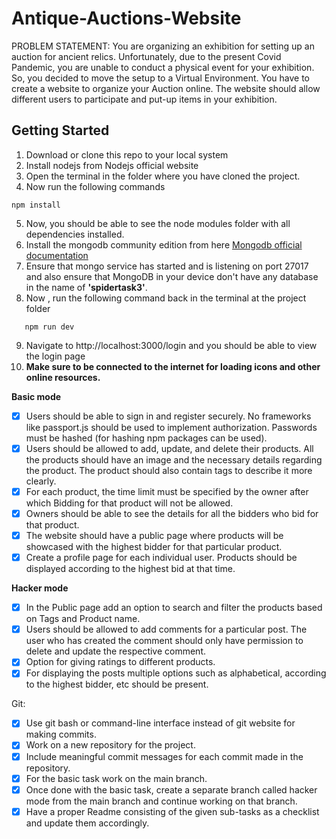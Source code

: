 # Antique-Auctions-Website

PROBLEM STATEMENT: 
You are organizing an exhibition for setting up an auction for ancient relics. Unfortunately, due to the present Covid Pandemic, you are unable to conduct a physical event for your exhibition. So, you decided to move the setup to a Virtual Environment. You have to create a website to organize your Auction online. The website should allow different users to participate and put-up items in your exhibition.

## Getting Started

1. Download or clone this repo to your local system
2. Install nodejs from Nodejs official website
3. Open the terminal in the folder where you have cloned the project.
4. Now run the following commands

```
npm install
```

5. Now, you should be able to see the node modules folder with all dependencies installed.
6. Install the mongodb community edition from here [Mongodb official documentation](https://docs.mongodb.com/manual/administration/install-community/)
7. Ensure that mongo service has started and is listening on port 27017 and also ensure that MongoDB in your device don't have any database in the name of **'spidertask3'**.
8. Now , run the following command back in the terminal at the project folder

```
   npm run dev
```

9. Navigate to http://localhost:3000/login and you should be able to view the login page
10. **Make sure to be connected to the internet for loading icons and other online resources.**

**Basic mode**

- [x] Users should be able to sign in and register securely. No frameworks like 
passport.js should be used to implement authorization. Passwords must 
be hashed (for hashing npm packages can be used).
- [x] Users should be allowed to add, update, and delete their products. All the 
products should have an image and the necessary details regarding the 
product. The product should also contain tags to describe it more clearly.
- [x] For each product, the time limit must be specified by the owner after 
which Bidding for that product will not be allowed.
- [x] Owners should be able to see the details for all the bidders who bid for 
that product.
- [x] The website should have a public page where products will be showcased 
with the highest bidder for that particular product.
- [x] Create a profile page for each individual user. Products should be 
displayed according to the highest bid at that time.

 **Hacker mode**
 
- [x] In the Public page add an option to search and filter the products based 
on Tags and Product name.
- [x] Users should be allowed to add comments for a particular post. The user 
who has created the comment should only have permission to delete and 
update the respective comment.
- [x] Option for giving ratings to different products.
- [x] For displaying the posts multiple options such as alphabetical, according 
to the highest bidder, etc should be present.

Git:
- [x] Use git bash or command-line interface instead of git website for making commits.
- [x] Work on a new repository for the project.
- [x] Include meaningful commit messages for each commit made in the repository.
- [x] For the basic task work on the main branch.
- [x] Once done with the basic task, create a separate branch called hacker mode from the main branch and continue working on that branch.
- [x] Have a proper Readme consisting of the given sub-tasks as a checklist and update them accordingly.
